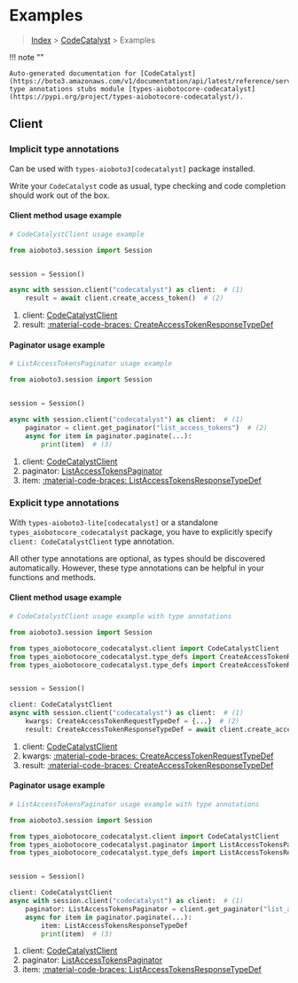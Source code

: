# Examples

> [Index](../README.md) > [CodeCatalyst](./README.md) > Examples

!!! note ""

    Auto-generated documentation for [CodeCatalyst](https://boto3.amazonaws.com/v1/documentation/api/latest/reference/services/codecatalyst.html#codecatalyst)
    type annotations stubs module [types-aiobotocore-codecatalyst](https://pypi.org/project/types-aiobotocore-codecatalyst/).

## Client

### Implicit type annotations

Can be used with `types-aioboto3[codecatalyst]` package installed.

Write your `CodeCatalyst` code as usual,
type checking and code completion should work out of the box.



#### Client method usage example

```python
# CodeCatalystClient usage example

from aioboto3.session import Session


session = Session()

async with session.client("codecatalyst") as client:  # (1)
    result = await client.create_access_token()  # (2)
```

1. client: [CodeCatalystClient](./client.md)
2. result: [:material-code-braces: CreateAccessTokenResponseTypeDef](./type_defs.md#createaccesstokenresponsetypedef)



#### Paginator usage example

```python
# ListAccessTokensPaginator usage example

from aioboto3.session import Session


session = Session()

async with session.client("codecatalyst") as client:  # (1)
    paginator = client.get_paginator("list_access_tokens")  # (2)
    async for item in paginator.paginate(...):
        print(item)  # (3)
```

1. client: [CodeCatalystClient](./client.md)
2. paginator: [ListAccessTokensPaginator](./paginators.md#listaccesstokenspaginator)
3. item: [:material-code-braces: ListAccessTokensResponseTypeDef](./type_defs.md#listaccesstokensresponsetypedef)




### Explicit type annotations

With `types-aioboto3-lite[codecatalyst]`
or a standalone `types_aiobotocore_codecatalyst` package, you have to explicitly specify
`client: CodeCatalystClient` type annotation.

All other type annotations are optional, as types should be discovered automatically.
However, these type annotations can be helpful in your functions and methods.


#### Client method usage example

```python
# CodeCatalystClient usage example with type annotations

from aioboto3.session import Session

from types_aiobotocore_codecatalyst.client import CodeCatalystClient
from types_aiobotocore_codecatalyst.type_defs import CreateAccessTokenResponseTypeDef
from types_aiobotocore_codecatalyst.type_defs import CreateAccessTokenRequestTypeDef


session = Session()

client: CodeCatalystClient
async with session.client("codecatalyst") as client:  # (1)
    kwargs: CreateAccessTokenRequestTypeDef = {...}  # (2)
    result: CreateAccessTokenResponseTypeDef = await client.create_access_token(**kwargs)  # (3)
```

1. client: [CodeCatalystClient](./client.md)
2. kwargs: [:material-code-braces: CreateAccessTokenRequestTypeDef](./type_defs.md#createaccesstokenrequesttypedef)
3. result: [:material-code-braces: CreateAccessTokenResponseTypeDef](./type_defs.md#createaccesstokenresponsetypedef)



#### Paginator usage example

```python
# ListAccessTokensPaginator usage example with type annotations

from aioboto3.session import Session

from types_aiobotocore_codecatalyst.client import CodeCatalystClient
from types_aiobotocore_codecatalyst.paginator import ListAccessTokensPaginator
from types_aiobotocore_codecatalyst.type_defs import ListAccessTokensResponseTypeDef


session = Session()

client: CodeCatalystClient
async with session.client("codecatalyst") as client:  # (1)
    paginator: ListAccessTokensPaginator = client.get_paginator("list_access_tokens")  # (2)
    async for item in paginator.paginate(...):
        item: ListAccessTokensResponseTypeDef
        print(item)  # (3)
```

1. client: [CodeCatalystClient](./client.md)
2. paginator: [ListAccessTokensPaginator](./paginators.md#listaccesstokenspaginator)
3. item: [:material-code-braces: ListAccessTokensResponseTypeDef](./type_defs.md#listaccesstokensresponsetypedef)




